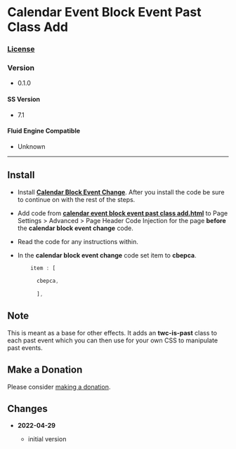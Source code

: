 # Calendar Event Block Event Past Class Add

### [License][1]

### Version

  * 0.1.0

#### SS Version

  * 7.1

#### Fluid Engine Compatible

  * Unknown

---

## Install

* Install **[Calendar Block Event Change][2]**. After you install the code be
  sure to continue on with the rest of the steps.
  
* Add code from **[calendar event block event past class add.html][3]** to Page
  Settings > Advanced > Page Header Code Injection for the page **before** the
  **calendar block event change** code.
  
* Read the code for any instructions within.
  
* In the **calendar block event change** code set item to **cbepca**.
  
  ```javascript
      item : [
      
        cbepca,
        
        ],
  ```

## Note

This is meant as a base for other effects. It adds an **twc-is-past** class to
each past event which you can then use for your own CSS to manipulate past
events.

## Make a Donation

Please consider [making a donation][4].

## Changes

* **2022-04-29**

  * initial version

[1]: https://github.com/tomsWebConsulting/twcsl/blob/main/LICENSE.txt#L1
[2]: https://github.com/tomsWebConsulting/twcsl/tree/main/Calendar%20Block%20Event%20Change#calendar-block-event-change
[3]: calendar%20event%20block%20event%20past%20class%20add.html#L1
[4]: https://github.com/tomsWebConsulting/twcsl#make-a-donation
